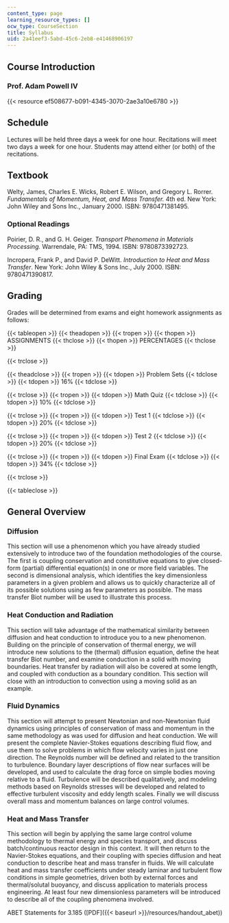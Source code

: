```yaml
---
content_type: page
learning_resource_types: []
ocw_type: CourseSection
title: Syllabus
uid: 2a41eef3-5abd-45c6-2eb8-e41468906197
---
```


Course Introduction
-------------------

### Prof. Adam Powell IV

{{< resource ef508677-b091-4345-3070-2ae3a10e6780 >}}

Schedule
--------

Lectures will be held three days a week for one hour. Recitations will meet two days a week for one hour. Students may attend either (or both) of the recitations.

Textbook
--------

Welty, James, Charles E. Wicks, Robert E. Wilson, and Gregory L. Rorrer. _Fundamentals of Momentum, Heat, and Mass Transfer._ 4th ed. New York: John Wiley and Sons Inc., January 2000. ISBN: 9780471381495.

### Optional Readings

Poirier, D. R., and G. H. Geiger. _Transport Phenomena in Materials Processing._ Warrendale, PA: TMS, 1994. ISBN: 9780873392723.

Incropera, Frank P., and David P. DeWitt. _Introduction to Heat and Mass Transfer_. New York: John Wiley & Sons Inc., July 2000. ISBN: 9780471390817.

Grading
-------

Grades will be determined from exams and eight homework assignments as follows:

{{< tableopen >}}
{{< theadopen >}}
{{< tropen >}}
{{< thopen >}}
ASSIGNMENTS
{{< thclose >}}
{{< thopen >}}
PERCENTAGES
{{< thclose >}}

{{< trclose >}}

{{< theadclose >}}
{{< tropen >}}
{{< tdopen >}}
Problem Sets
{{< tdclose >}}
{{< tdopen >}}
16%
{{< tdclose >}}

{{< trclose >}}
{{< tropen >}}
{{< tdopen >}}
Math Quiz
{{< tdclose >}}
{{< tdopen >}}
10%
{{< tdclose >}}

{{< trclose >}}
{{< tropen >}}
{{< tdopen >}}
Test 1
{{< tdclose >}}
{{< tdopen >}}
20%
{{< tdclose >}}

{{< trclose >}}
{{< tropen >}}
{{< tdopen >}}
Test 2
{{< tdclose >}}
{{< tdopen >}}
20%
{{< tdclose >}}

{{< trclose >}}
{{< tropen >}}
{{< tdopen >}}
Final Exam
{{< tdclose >}}
{{< tdopen >}}
34%
{{< tdclose >}}

{{< trclose >}}

{{< tableclose >}}

General Overview
----------------

### Diffusion

This section will use a phenomenon which you have already studied extensively to introduce two of the foundation methodologies of the course. The first is coupling conservation and constitutive equations to give closed-form (partial) differential equation(s) in one or more field variables. The second is dimensional analysis, which identifies the key dimensionless parameters in a given problem and allows us to quickly characterize all of its possible solutions using as few parameters as possible. The mass transfer Biot number will be used to illustrate this process.

### Heat Conduction and Radiation

This section will take advantage of the mathematical similarity between diffusion and heat conduction to introduce you to a new phenomenon. Building on the principle of conservation of thermal energy, we will introduce new solutions to the (thermal) diffusion equation, define the heat transfer Biot number, and examine conduction in a solid with moving boundaries. Heat transfer by radiation will also be covered at some length, and coupled with conduction as a boundary condition. This section will close with an introduction to convection using a moving solid as an example.

### Fluid Dynamics

This section will attempt to present Newtonian and non-Newtonian fluid dynamics using principles of conservation of mass and momentum in the same methodology as was used for diffusion and heat conduction. We will present the complete Navier-Stokes equations describing fluid flow, and use them to solve problems in which flow velocity varies in just one direction. The Reynolds number will be defined and related to the transition to turbulence. Boundary layer descriptions of flow near surfaces will be developed, and used to calculate the drag force on simple bodies moving relative to a fluid. Turbulence will be described qualitatively, and modeling methods based on Reynolds stresses will be developed and related to effective turbulent viscosity and eddy length scales. Finally we will discuss overall mass and momentum balances on large control volumes.

### Heat and Mass Transfer

This section will begin by applying the same large control volume methodology to thermal energy and species transport, and discuss batch/continuous reactor design in this context. It will then return to the Navier-Stokes equations, and their coupling with species diffusion and heat conduction to describe heat and mass transfer in fluids. We will calculate heat and mass transfer coefficients under steady laminar and turbulent flow conditions in simple geometries, driven both by external forces and thermal/solutal buoyancy, and discuss application to materials process engineering. At least four new dimensionless parameters will be introduced to describe all of the coupling phenomena involved.

ABET Statements for 3.185 ([PDF]({{< baseurl >}}/resources/handout_abet))